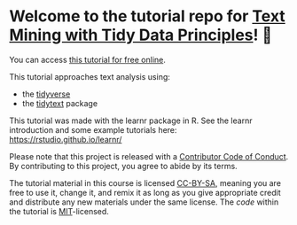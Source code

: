 
# Welcome to the tutorial repo for **[Text Mining with Tidy Data Principles](https://juliasilge.shinyapps.io/learntidytext/)**!  💫

You can access [this tutorial for free online](https://juliasilge.shinyapps.io/learntidytext/).

This tutorial approaches text analysis using:

- the [tidyverse](https://www.tidyverse.org/)
- the [tidytext](https://juliasilge.github.io/tidytext/) package

This tutorial was made with the learnr package in R. See the learnr introduction and some example tutorials here: https://rstudio.github.io/learnr/

Please note that this project is released with a [Contributor Code of Conduct](https://contributor-covenant.org/version/2/0/CODE_OF_CONDUCT.html). By contributing to this project, you agree to abide by its terms.

The tutorial material in this course is licensed [CC-BY-SA](https://creativecommons.org/licenses/by-sa/4.0/), meaning you are free to use it, change it, and remix it as long as you give appropriate credit and distribute any new materials under the same license. The _code_ within the tutorial is [MIT](https://opensource.org/licenses/MIT)-licensed.

